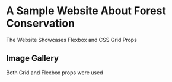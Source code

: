 # A Sample Website About Forest Conservation

The Website Showcases Flexbox and CSS Grid Props

## Image Gallery

Both Grid and Flexbox props were used
